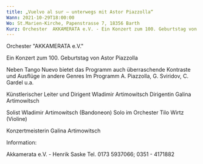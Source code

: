 ```yaml
---
title: „Vuelvo al sur – unterwegs mit Astor Piazzolla“
Wann: 2021-10-29T18:00:00
Wo: St.Marien-Kirche, Papenstrasse 7, 18356 Barth
Kurz: Orchester  AKKAMERATA e.V. - Ein Konzert zum 100. Geburtstag von Astor Piazzolla  - Künstlerischer Leiter Wladimir Artimowitsch
---
```


Orchester "AKKAMERATA e.V."

Ein Konzert zum 100. Geburtstag von Astor Piazzolla

Neben Tango Nuevo bietet das Programm auch überraschende Kontraste und Ausflüge in andere Genres
Im Programm A. Piazzolla, G. Sviridov, C. Gardel u.a.

Künstlerischer Leiter und Dirigent Wladimir Artimowitsch
Dirigentin Galina Artimowitsch

Solist Wladimir Artimowitsch (Bandoneon) 
 Solo im Orchester Tilo Wirtz (Violine) 

Konzertmeisterin Galina Artimowitsch 


Information:
 
Akkamerata e.V. - Henrik Saske 
Tel. 0173 5937066; 0351 - 4171882